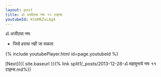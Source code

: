 ```yaml
---
layout: post
title: ॐ अजीठया नमः ११ टाइम्स
youtubeId: KteM6ZvLAg4
---
```

 
 
 ॐ अजीठया नमः  
 
 -  जिसे हराया नहीं जा सकता 
 
  
 
  
 
 
 
 
 
 


{% include youtubePlayer.html id=page.youtubeId %}
 
[Next]({{ site.baseurl }}{% link  split1/_posts/2013-12-28-ॐ महामुनाये नमः ११ टाइम्स.md%})
 
